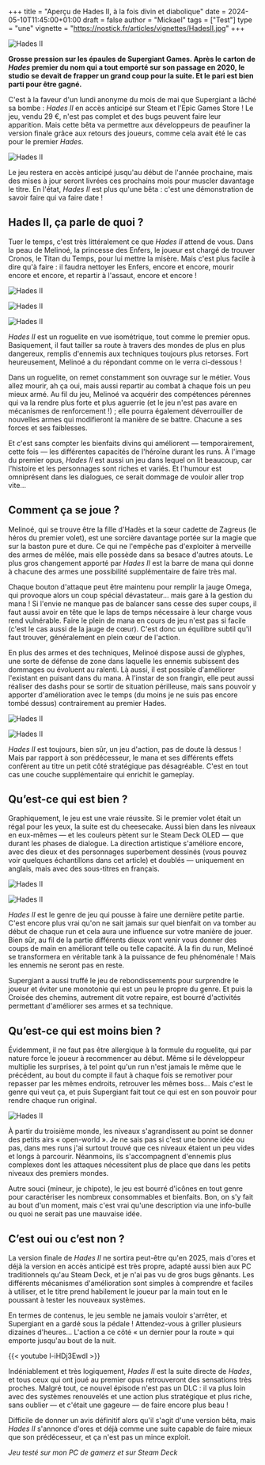 +++
title = "Aperçu de Hades II, à la fois divin et diabolique"
date = 2024-05-10T11:45:00+01:00
draft = false
author = "Mickael"
tags = ["Test"]
type = "une"
vignette = "https://nostick.fr/articles/vignettes/HadesII.jpg"
+++

![Hades II](Hades-II.jpg "Allez encore un petit tour aux Enfers !")

**Grosse pression sur les épaules de Supergiant Games. Après le carton de *Hades* premier du nom qui a tout emporté sur son passage en 2020, le studio se devait de frapper un grand coup pour la suite. Et le pari est bien parti pour être gagné.**

C'est à la faveur d'un lundi anonyme du mois de mai que Supergiant a lâché sa bombe : *Hades II* en accès anticipé sur Steam et l'Epic Games Store ! Le jeu, vendu 29 €, n'est pas complet et des bugs peuvent faire leur apparition. Mais cette bêta va permettre aux développeurs de peaufiner la version finale grâce aux retours des joueurs, comme cela avait été le cas pour le premier *Hades*.

![Hades II](Hades-II-5.jpg "Melanoé a beau avoir l'air sérieuse, elle ne manque pas de répartie.")

Le jeu restera en accès anticipé jusqu'au début de l'année prochaine, mais des mises à jour seront livrées ces prochains mois pour muscler davantage le titre. En l'état, *Hades II* est plus qu'une bêta : c'est une démonstration de savoir faire qui va faire date !

## Hades II, ça parle de quoi ?

Tuer le temps, c'est très littéralement ce que *Hades II* attend de vous. Dans la peau de Melinoé, la princesse des Enfers, le joueur est chargé de trouver Cronos, le Titan du Temps, pour lui mettre la misère. Mais c'est plus facile à dire qu'à faire : il faudra nettoyer les Enfers, encore et encore, mourir encore et encore, et repartir à l'assaut, encore et encore !

![Hades II](Hades-II-1.jpg "")

![Hades II](Hades-II-2.jpg "")

![Hades II](Hades-II-3.jpg "")


*Hades II* est un roguelite en vue isométrique, tout comme le premier opus. Basiquement, il faut tailler sa route à travers des mondes de plus en plus dangereux, remplis d'ennemis aux techniques toujours plus retorses. Fort heureusement, Melinoé a du répondant comme on le verra ci-dessous !

Dans un roguelite, on remet constamment son ouvrage sur le métier. Vous allez mourir, ah ça oui, mais aussi repartir au combat à chaque fois un peu mieux armé. Au fil du jeu, Melinoé va acquérir des compétences pérennes qui va la rendre plus forte et plus aguerrie (et le jeu n'est pas avare en mécanismes de renforcement !) ; elle pourra également déverrouiller de nouvelles armes qui modifieront la manière de se battre. Chacune a ses forces et ses faiblesses.

Et c'est sans compter les bienfaits divins qui améliorent — temporairement, cette fois — les différentes capacités de l'héroïne durant les runs. À l'image du premier opus, *Hades II* est aussi un jeu dans lequel on lit beaucoup, car l'histoire et les personnages sont riches et variés. Et l'humour est omniprésent dans les dialogues, ce serait dommage de vouloir aller trop vite…

## Comment ça se joue ?

Melinoé, qui se trouve être la fille d'Hadès et la sœur cadette de Zagreus (le héros du premier volet), est une sorcière davantage portée sur la magie que sur la baston pure et dure. Ce qui ne l'empêche pas d'exploiter à merveille des armes de mêlée,  mais elle possède dans sa besace d'autres atouts. Le plus gros changement apporté par *Hades II* est la barre de mana qui donne à chacune des armes une possibilité supplémentaire de faire très mal.

Chaque bouton d'attaque peut être maintenu pour remplir la jauge Omega, qui provoque alors un coup spécial dévastateur… mais gare à la gestion du mana ! Si l'envie ne manque pas de balancer sans cesse des super coups, il faut aussi avoir en tête que le laps de temps nécessaire à leur charge vous rend vulnérable. Faire le plein de mana en cours de jeu n'est pas si facile (c'est le cas aussi de la jauge de cœur). C'est donc un équilibre subtil qu'il faut trouver, généralement en plein cœur de l'action.

En plus des armes et des techniques, Melinoé dispose aussi de glyphes, une sorte de défense de zone dans laquelle les ennemis subissent des dommages ou évoluent au ralenti. Là aussi, il est possible d'améliorer l'existant en puisant dans du mana. À l'instar de son frangin, elle peut aussi réaliser des dashs pour se sortir de situation périlleuse, mais sans pouvoir y apporter d'amélioration avec le temps (du moins je ne suis pas encore tombé dessus) contrairement au premier Hades.

![Hades II](Hades-II-9.jpg "Les dieux vous octroient des bienfaits en cours de run.")

![Hades II](Hades-II-8.jpg "Les Arcanes bonifient les capacités de Melanoé, mais il faut bien les choisir.")

*Hades II* est toujours, bien sûr, un jeu d'action, pas de doute là dessus ! Mais par rapport à son prédécesseur, le mana et ses différents effets confèrent au titre un petit côté stratégique pas désagréable. C'est en tout cas une couche supplémentaire qui enrichit le gameplay.

## Qu’est-ce qui est bien ?

Graphiquement, le jeu est une vraie réussite. Si le premier volet était un régal pour les yeux, la suite est du cheesecake. Aussi bien dans les niveaux en eux-mêmes — et les couleurs pètent sur le Steam Deck OLED — que durant les phases de dialogue. La direction artistique s'améliore encore, avec des dieux et des personnages superbement dessinés (vous pouvez voir quelques échantillons dans cet article) et doublés — uniquement en anglais, mais avec des sous-titres en français.

![Hades II](Hades-II-6.jpg "")

![Hades II](Hades-II-7.jpg "")

*Hades II* est le genre de jeu qui pousse à faire une dernière petite partie. C'est encore plus vrai qu'on ne sait jamais sur quel bienfait on va tomber au début de chaque run et cela aura une influence sur votre manière de jouer. Bien sûr, au fil de la partie différents dieux vont venir vous donner des coups de main en améliorant telle ou telle capacité. À la fin du run, Melinoé se transformera en véritable tank à la puissance de feu phénoménale ! Mais les ennemis ne seront pas en reste. 

Supergiant a aussi truffé le jeu de rebondissements pour surprendre le joueur et éviter une monotonie qui est un peu le propre du genre. Et puis la Croisée des chemins, autrement dit votre repaire, est bourré d'activités permettant d'améliorer ses armes et sa technique.

## Qu’est-ce qui est moins bien ?

Évidemment, il ne faut pas être allergique à la formule du roguelite, qui par nature force le joueur à recommencer au début. Même si le développeur multiplie les surprises, à tel point qu'un run n'est jamais le même que le précédent, au bout du compte il faut à chaque fois se remotiver pour repasser par les mêmes endroits, retrouver les mêmes boss… Mais c'est le genre qui veut ça, et puis Supergiant fait tout ce qui est en son pouvoir pour rendre chaque run original.

![Hades II](Hades-II-4.jpg "Hop, une nouvelle mort. Vous allez souvent voir ce panneau…")

À partir du troisième monde, les niveaux s'agrandissent au point se donner des petits airs « open-world ». Je ne sais pas si c'est une bonne idée ou pas, dans mes runs j'ai surtout trouvé que ces niveaux étaient un peu vides et longs à parcourir. Néanmoins, ils s'accompagnent d'ennemis plus complexes dont les attaques nécessitent plus de place que dans les petits niveaux des premiers mondes.

Autre souci (mineur, je chipote), le jeu est bourré d'icônes en tout genre pour caractériser les nombreux consommables et bienfaits. Bon, on s'y fait au bout d'un moment, mais c'est vrai qu'une description via une info-bulle ou quoi ne serait pas une mauvaise idée.

## C’est oui ou c’est non ?

La version finale de *Hades II* ne sortira peut-être qu'en 2025, mais d'ores et déjà la version en accès anticipé est très propre, adapté aussi bien aux PC traditionnels qu'au Steam Deck, et je n'ai pas vu de gros bugs gênants. Les différents mécanismes d'amélioration sont simples à comprendre et faciles à utiliser, et le titre prend habilement le joueur par la main tout en le poussant à tester les nouveaux systèmes.

En termes de contenus, le jeu semble ne jamais vouloir s'arrêter, et Supergiant en a gardé sous la pédale ! Attendez-vous à griller plusieurs dizaines d'heures… L'action a ce côté « un dernier pour la route » qui emporte jusqu'au bout de la nuit. 

{{< youtube l-iHDj3EwdI >}} 

Indéniablement et très logiquement, *Hades II* est la suite directe de *Hades*, et tous ceux qui ont joué au premier opus retrouveront des sensations très proches. Malgré tout, ce nouvel épisode n'est pas un DLC : il va plus loin avec des systèmes renouvelés et une action plus stratégique et plus riche, sans oublier — et c'était une gageure — de faire encore plus beau !

Difficile de donner un avis définitif alors qu'il s'agit d'une version bêta, mais *Hades II* s'annonce d'ores et déjà comme une  suite capable de faire mieux que son prédécesseur, et ça n'est pas un mince exploit.

*Jeu testé sur mon PC de gamerz et sur Steam Deck*